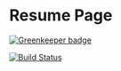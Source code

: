 # Resume Page

[![Greenkeeper badge](https://badges.greenkeeper.io/vanishdark/resumePage.svg?token=0d020370104ae9a2b20ffc75bfee7fe2d1640bb5fc12a42741306d3b8c38515d&ts=1566867616693)](https://greenkeeper.io/)

[![Build Status](https://travis-ci.com/vanishdark/resumePage.svg?branch=master)](https://travis-ci.com/vanishdark/resumePage)
